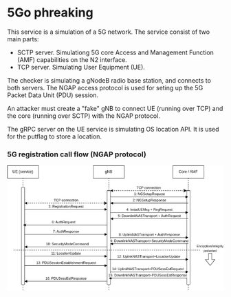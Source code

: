 5Go phreaking
====================

This service is a simulation of a 5G network. The service consist of two main parts:

- SCTP server. Simulationg 5G core Access and Management Function (AMF) capabilities on the N2 interface.
- TCP server. Simulating User Equipment (UE).

The checker is simulating a gNodeB radio base station, and connects to both servers. The NGAP access protocol is used for seting up the 5G Packet Data Unit (PDU) session.

An attacker must create a "fake" gNB to connect UE (running over TCP) and the core (running over SCTP) with the NGAP protocol.

The gRPC server on the UE service is simulating OS location API. It is used for the putflag to store a location.

### 5G registration call flow (NGAP protocol)

![5G registration](registration.png)
